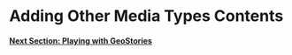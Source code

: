 # Adding Other Media Types Contents

#### [Next Section: Playing with GeoStories](ADD_GEOSTORIES.md)
